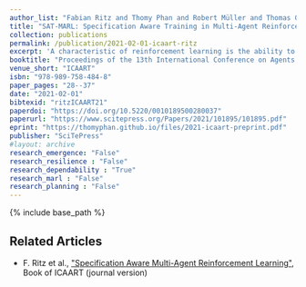 ```yaml
---
author_list: "Fabian Ritz and Thomy Phan and Robert Müller and Thomas Gabor and Andreas Sedlmeier and Marc Zeller and Jan Wieghardt and Reiner Schmid and Horst Sauer and Cornel Klein and Claudia Linnhoff-Popien"
title: "SAT-MARL: Specification Aware Training in Multi-Agent Reinforcement Learning"
collection: publications
permalink: /publication/2021-02-01-icaart-ritz
excerpt: 'A characteristic of reinforcement learning is the ability to develop unforeseen strategies when solving problems. While such strategies sometimes yield superior performance, they may also result in undesired or even dangerous behavior. In industrial scenarios, a system’s behavior also needs to be predictable and lie within defined ranges. To enable the agents to learn (how) to align with a given specification, this paper proposes to explicitly transfer functional and non-functional requirements into shaped rewards. Experiments are carried out on the smart factory, a multi-agent environment modeling an industrial lot-size-one production facility, with up to eight agents and different multi-agent reinforcement learning algorithms. Results indicate that compliance with functional and non-functional constraints can be achieved by the proposed approach.'
booktitle: "Proceedings of the 13th International Conference on Agents and Artificial Intelligence"
venue_short: "ICAART"
isbn: "978-989-758-484-8"
paper_pages: "28--37"
date: "2021-02-01"
bibtexid: "ritzICAART21"
paperdoi: "https://doi.org/10.5220/0010189500280037"
paperurl: "https://www.scitepress.org/Papers/2021/101895/101895.pdf"
eprint: "https://thomyphan.github.io/files/2021-icaart-preprint.pdf"
publisher: "SciTePress"
#layout: archive
research_emergence: "False"
research_resilience : "False"
research_dependability : "True"
research_marl : "False"
research_planning : "False"
---
```


{% include base_path %}

## Related Articles
- F. Ritz et al., ["Specification Aware Multi-Agent Reinforcement Learning"](https://thomyphan.github.io/publication/2022-01-01-icaart-ritz), Book of ICAART (journal version)
